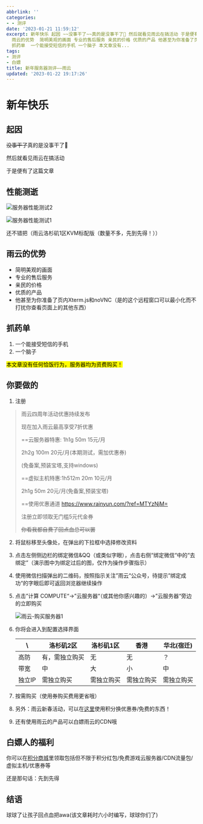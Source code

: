 ```yaml
---
abbrlink: ''
categories:
- - 测评
date: '2023-01-21 11:59:12'
excerpt: 新年快乐 起因 ~~没事干了~~真的是没事干了🙂 然后就看见雨云在搞活动 于是便有了这篇文章 性能测逝 还不错把（雨云洛杉矶1区KVM标配版（数量不多，先到先得！））
  雨云的优势  简明美观的画面 专业的售后服务 亲民的价格 优质的产品 他甚至为你准备了页内Xterm.js和noVNC（是的这个远程窗口可以最小化而不打扰你查看页面上的其他东西）
  抓药单  一个能接受短信的手机 一个脑子 本文章没有...
tags:
- 测评
- 白嫖
title: 新年服务器测评——雨云
updated: '2023-01-22 19:17:26'
---
```

# 新年快乐

## 起因

~~没事干了~~真的是没事干了🙂

然后就看见雨云在搞活动

于是便有了这篇文章

## 性能测逝

![服务器性能测试2](https://cdn.staticaly.com/gh/laobinghu/pic_bed@main/服务器性能测试2.webp)

![服务器性能测试1](https://cdn.staticaly.com/gh/laobinghu/pic_bed@main/服务器性能测试1.webp)

还不错把（雨云洛杉矶1区KVM标配版（数量不多，先到先得！））

## 雨云的优势

* 简明美观的画面
* 专业的售后服务
* 亲民的价格
* 优质的产品
* 他甚至为你准备了页内Xterm.js和noVNC（是的这个远程窗口可以最小化而不打扰你查看页面上的其他东西）

## 抓药单

1. 一个能接受短信的手机
2. 一个脑子

<mark>本文章没有任何恰饭行为，服务器均为资费购买！</mark>

## 你要做的

1. 注册

> 雨云四周年活动优惠持续发布
>
> 现在加入雨云最高享受7折优惠
>
> ==云服务器特惠: 1h1g 50m 15元/月
>
> 2h2g 100m 20元/月(本期测试，需加优惠券)
>
> (免备案,预装宝塔,支持windows)
>
> ==虚拟主机特惠:1h512m 20m 10元/月
>
> 2h1g 50m 20元/月(免备案,预装宝塔)
>
> ==使用优惠通道 https://www.rainyun.com/?ref=MTYzNjM=
>
> 注册立即领取无门槛5元代金券
>
> ~~你看我都自费了回点血总可以罢~~

2. 将鼠标移至头像处，在弹出的下拉框中选择修改资料
3. 点击左侧侧边栏的绑定微信&QQ（或类似字眼），点击右侧“绑定微信“中的“去绑定”（演示图中为绑定过后的图，仅作为操作步骤指示）
4. 使用微信扫描弹出的二维码，按照指示关注”雨云“公众号，待提示”绑定成功“的字眼后即可返回浏览器继续操作
5. 点击”计算 COMPUTE“→”云服务器“（或其他你感兴趣的）→”云服务器“旁边的立即购买

   ![雨云-购买服务器1](https://cdn.staticaly.com/gh/laobinghu/pic_bed@main/雨云-购买服务器1.webp)
6. 你将会进入到配置选择界面


   | \      | 洛杉矶2区      | 洛杉矶1区  | 香港       | 华北(宿迁) |
   | ------ | -------------- | ---------- | ---------- | ---------- |
   | 高防   | 有，需独立购买 | 无         | 无         | ？         |
   | 带宽   | 中             | 大         | 小         | 中         |
   | 独立IP | 需独立购买     | 需独立购买 | 需独立购买 | 需独立购买 |
7. 按需购买（使用券购买费用更省哦）
8. 另外：雨云新春活动，可以在[这里](https://app.rainyun.com/account/reward/store)使用积分换优惠券/免费的东西！
9. 还有使用雨云的产品可以白嫖雨云的CDN哦

## 白嫖人的福利

你可以在[积分商城](https://app.rainyun.com/account/reward/store)里领取包括但不限于积分红包/免费游戏云服务器/CDN流量包/虚拟主机/优惠券等

还是那句话：先到先得

## 结语

球球了让孩子回点血把awa(该文章耗时六小时编写，球球你们了)
